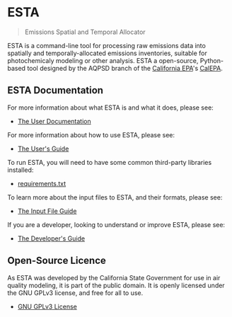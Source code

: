 # ESTA

> Emissions Spatial and Temporal Allocator

ESTA is a command-line tool for processing raw emissions data into spatially and temporally-allocated emissions inventories, suitable for photochemicaly modeling or other analysis. ESTA a open-source, Python-based tool designed by the AQPSD branch of the [California EPA][CalEPA]'s [CalEPA][ARB].


## ESTA Documentation

For more information about what ESTA is and what it does, please see:

* [The User Documentation](docs/USER_DOCS.md)

For more information about how to use ESTA, please see:

* [The User's Guide](docs/USERS_GUIDE.md)

To run ESTA, you will need to have some common third-party libraries installed:

* [requirements.txt](requirements.txt)

To learn more about the input files to ESTA, and their formats, please see:

* [The Input File Guide](docs/INPUT_FILES.md)

If you are a developer, looking to understand or improve ESTA, please see:

* [The Developer's Guide](docs/DEVELOPERS.md)


## Open-Source Licence

As ESTA was developed by the California State Government for use in air quality modeling, it is part of the public domain. It is openly licensed under the GNU GPLv3 license, and free for all to use.

* [GNU GPLv3 License](LICENSE)


[ARB]: http://www.arb.ca.gov/homepage.htm
[CalEPA]: http://www.calepa.ca.gov/
